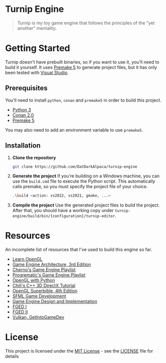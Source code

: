 # Turnip Engine

> Turnip is my toy game engine that follows the principles of the "yet another" mentality.

# Getting Started

Turnip doesn't have prebuilt binaries, so if you want to use it, you'll need to build it yourself.
It uses [Premake 5](https://github.com/premake/premake-core/releases) to generate project files, but it has only been tested with [Visual Studio](https://visualstudio.microsoft.com/pt-br/downloads/).

## Prerequisites

You'll need to install `python`, `conan` and `premake5` in order to build this project.

* [Python 3](https://www.python.org/downloads/)
* [Conan 2.0](https://conan.io/downloads)
* [Premake 5](https://github.com/premake/premake-core/releases)

You may also need to add an environment variable to use `premake5`.

## Installation
1. **Clone the repository**
    ```bash
    git clone https://github.com/DatDarkAlpaca/turnip-engine
    ```

2. **Generate the project**
    If you're building on a Windows machine, you can use the `build.cmd` file to execute the Python script. 
    This automatically calls premake, so you must specify the project file of your choice.

    ```bash
    .\build <action: vs2022, vs2021, gmake, ...>
    ```

3. **Compile the project**
   Use the generated project files to build the project. 
   After that, you should have a working copy under `turnip-engine/build/bin/{configuration}/turnip-editor`. 

# Resources
An incomplete list of resources that I've used to build this engine so far.

- [Learn OpenGL](https://learnopengl.com)
- [Game Engine Architecture, 3rd Edition](https://www.amazon.com/Engine-Architecture-Third-Jason-Gregory/dp/1138035459)
- [Cherno's Game Engine Playlist](https://www.youtube.com/watch?v=JxIZbV_XjAs&list=PLlrATfBNZ98dC-V-N3m0Go4deliWHPFwT)
- [Progrematic's Game Engine Playlist](https://www.youtube.com/watch?v=wMk182vENjk&list=PL7lh9ryRNHSIzqKzEdYPG94B0uvfqhHpb)
- [OpenGL with Python](https://www.youtube.com/watch?v=LCK1qdp_HhQ&list=PLn3eTxaOtL2PDnEVNwOgZFm5xYPr4dUoR)
- [Chili's C++ 3D DirectX Tutorial](https://www.youtube.com/watch?v=_4FArgOX1I4&list=PLqCJpWy5Fohd3S7ICFXwUomYW0Wv67pDD)
- [OpenGL Superbible, 4th Edition](https://www.amazon.com/OpenGL-SuperBible-Comprehensive-Tutorial-Reference/dp/0321498828)
- [SFML Game Development](https://www.amazon.com/SFML-Game-Development-Jan-Haller/dp/1849696845)
- [Game Engine Design and Implementation](https://www.amazon.com.br/Game-Engine-Design-Implementation-Foundations/dp/0763784516)
- [FGED I](https://foundationsofgameenginedev.com/#fged1)
- [FGED II](https://foundationsofgameenginedev.com/#fged2)
- [Vulkan, GetIntoGameDev](https://www.youtube.com/watch?v=W2I0DofOw9M&list=PLn3eTxaOtL2NH5nbPHMK7gE07SqhcAjmk&index=1)

# License

This project is licensed under the [MIT License](https://opensource.org/licenses/MIT) - see the [LICENSE](LICENSE) file for details
